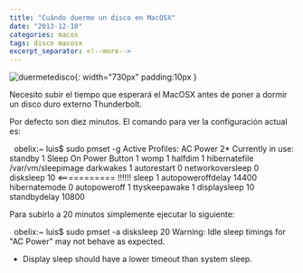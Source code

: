 ```yaml
---
title: "Cuándo duerme un disco en MacOSX"
date: "2013-12-10"
categories: macos
tags: disco macosx
excerpt_separator: <!--more-->
---
```


![duermetedisco](/assets/img/original/duermetedisco.png){: width="730px" padding:10px }

Necesito subir el tiempo que esperará el MacOSX antes de poner a dormir un disco duro externo Thunderbolt.

Por defecto son diez minutos. El comando para ver la configuración actual es:

 
obelix:~ luis$ sudo pmset -g
Active Profiles:
AC Power 2*
Currently in use:
 standby 1
 Sleep On Power Button 1
 womp 1
 halfdim 1
 hibernatefile /var/vm/sleepimage
 darkwakes 1
 autorestart 0
 networkoversleep 0
 disksleep 10   <=========== !!!!!!
 sleep 1
 autopoweroffdelay 14400
 hibernatemode 0
 autopoweroff 1
 ttyskeepawake 1
 displaysleep 10
 standbydelay 10800
 

Para subirlo a 20 minutos simplemente ejecutar lo siguiente:

 
obelix:~ luis$ sudo pmset -a disksleep 20
Warning: Idle sleep timings for "AC Power" may not behave as expected.
- Display sleep should have a lower timeout than system sleep.
